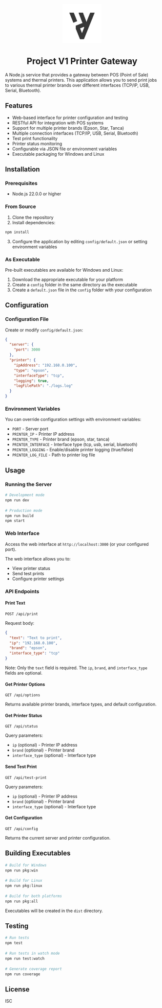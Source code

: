 <p align="center">
    <a href="https://github.com/Reterics/project_v1">
        <img src="./public/logo.png" alt="Project V1">
    </a>
</p>
<h1 align="center">Project V1 Printer Gateway</h1>

A Node.js service that provides a gateway between POS (Point of Sale) systems and thermal printers. This application allows you to send print jobs to various thermal printer brands over different interfaces (TCP/IP, USB, Serial, Bluetooth).


## Features

- Web-based interface for printer configuration and testing
- RESTful API for integration with POS systems
- Support for multiple printer brands (Epson, Star, Tanca)
- Multiple connection interfaces (TCP/IP, USB, Serial, Bluetooth)
- Test print functionality
- Printer status monitoring
- Configurable via JSON file or environment variables
- Executable packaging for Windows and Linux

## Installation

### Prerequisites

- Node.js 22.0.0 or higher

### From Source

1. Clone the repository
2. Install dependencies:

```bash
npm install
```

3. Configure the application by editing `config/default.json` or setting environment variables

### As Executable

Pre-built executables are available for Windows and Linux:

1. Download the appropriate executable for your platform
2. Create a `config` folder in the same directory as the executable
3. Create a `default.json` file in the `config` folder with your configuration

## Configuration

### Configuration File

Create or modify `config/default.json`:

```json
{
  "server": {
    "port": 3000
  },
  "printer": {
    "ipAddress": "192.168.0.100",
    "type": "epson",
    "interfaceType": "tcp",
    "logging": true,
    "logFilePath": "./logs.log"
  }
}
```

### Environment Variables

You can override configuration settings with environment variables:

- `PORT` - Server port
- `PRINTER_IP` - Printer IP address
- `PRINTER_TYPE` - Printer brand (epson, star, tanca)
- `PRINTER_INTERFACE` - Interface type (tcp, usb, serial, bluetooth)
- `PRINTER_LOGGING` - Enable/disable printer logging (true/false)
- `PRINTER_LOG_FILE` - Path to printer log file

## Usage

### Running the Server

```bash
# Development mode
npm run dev

# Production mode
npm run build
npm start
```

### Web Interface

Access the web interface at `http://localhost:3000` (or your configured port).

The web interface allows you to:
- View printer status
- Send test prints
- Configure printer settings

### API Endpoints

#### Print Text

```
POST /api/print
```

Request body:
```json
{
  "text": "Text to print",
  "ip": "192.168.0.100",
  "brand": "epson",
  "interface_type": "tcp"
}
```

Note: Only the `text` field is required. The `ip`, `brand`, and `interface_type` fields are optional.

#### Get Printer Options

```
GET /api/options
```

Returns available printer brands, interface types, and default configuration.

#### Get Printer Status

```
GET /api/status
```

Query parameters:
- `ip` (optional) - Printer IP address
- `brand` (optional) - Printer brand
- `interface_type` (optional) - Interface type

#### Send Test Print

```
GET /api/test-print
```

Query parameters:
- `ip` (optional) - Printer IP address
- `brand` (optional) - Printer brand
- `interface_type` (optional) - Interface type

#### Get Configuration

```
GET /api/config
```

Returns the current server and printer configuration.

## Building Executables

```bash
# Build for Windows
npm run pkg:win

# Build for Linux
npm run pkg:linux

# Build for both platforms
npm run pkg:all
```

Executables will be created in the `dist` directory.

## Testing

```bash
# Run tests
npm test

# Run tests in watch mode
npm run test:watch

# Generate coverage report
npm run coverage
```

## License

ISC
